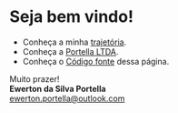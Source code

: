 # Seja bem vindo!

- Conheça a minha [trajetória](/trajetoria/README.md).
- Conheça a [Portella LTDA](https://portella-ltda.github.io/).
- Conheça o [Código fonte](https://github.com/eportella/eportella.github.io) dessa página.

Muito prazer!\
**Ewerton da Silva Portella**\
[ewerton.portella@outlook.com](mailto:ewerton.portella@outlook.com)
